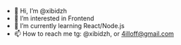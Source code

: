 - 👋 Hi, I’m @xibidzh
- 👀 I’m interested in Frontend
- 🌱 I’m currently learning React/Node.js
- 📫 How to reach me tg: @xibidzh, or 4illoff@gmail.com

<!-- - 💞️ I’m looking to collaborate on ... -->
<!---
xibidzh/xibidzh is a ✨ special ✨ repository because its `README.md` (this file) appears on your GitHub profile.
You can click the Preview link to take a look at your changes.
--->

